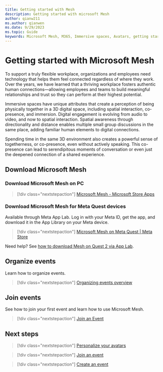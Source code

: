 ```yaml
---
title: Getting started with Mesh
description: Getting started with microsoft Mesh
author: qianw211    
ms.author: qianwen
ms.date: 9/29/2023
ms.topic: Guide
keywords: Microsoft Mesh, M365, Immersive spaces, Avatars, getting started, documentation, features
---
```


# Getting started with Microsoft Mesh

To support a truly flexible workplace, organizations and employees need technology that helps them feel connected regardless of where they work. Over the years, we have learned that a thriving workplace fosters authentic human connections—allowing employees and teams to build meaningful relationships and trust so they can perform at their highest potential.

Immersive spaces have unique attributes that create a perception of being physically together in a 3D digital space, including spatial interaction, co-presence, and immersion. Digital engagement is evolving from audio to video, and now to spatial interaction. Spatial awareness through directionality and distance enables multiple small group discussions in the same place, adding familiar human elements to digital connections.

Spending time in the same 3D environment also creates a powerful sense of togetherness, or co-presence, even without actively speaking. This co-presence can lead to serendipitous moments of conversation or even just the deepened connection of a shared experience.

## Download Microsoft Mesh

### Download Microsoft Mesh on PC

> [!div class="nextstepaction"]
> [Microsoft Mesh - Microsoft Store Apps](https://apps.microsoft.com/store/detail/microsoft-mesh/9NLXZJ1FDBD7?hl=en-us&gl=us&rtc=1)

### Download Microsoft Mesh for Meta Quest devices

Available through Meta App Lab. Log in with your Meta ID, get the app, and download it in the App Library on your Meta device.

> [!div class="nextstepaction"]
> [Microsoft Mesh on Meta Quest | Meta Store](https://www.meta.com/experiences/6750166401689690/)

Need help? See [how to download Mesh on Quest 2 via App Lab](../Resources/mesh-events-help.md#how-to-download-mesh-on-quest-2-via-app-lab).

## Organize events

Learn how to organize events.

   > [!div class="nextstepaction"]
   > [Organizing events overview](../events-guide/events-overview.md)

## Join events

See how to join your first event and learn how to use Microsoft Mesh.

   > [!div class="nextstepaction"]
   > [Join an Event](join-an-event.md)

## Next steps

   > [!div class="nextstepaction"]
   > [Personalize your avatars](avatars.md)

   > [!div class="nextstepaction"]
   > [Join an event](join-an-event.md)

   > [!div class="nextstepaction"]
   > [Create an event](events-guide/create-event.md)
